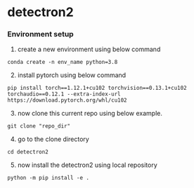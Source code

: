 # detectron2


### Environment setup
1. create a new environment using below command

```
conda create -n env_name python=3.8
```
2. install pytorch using below command
```
pip install torch==1.12.1+cu102 torchvision==0.13.1+cu102 torchaudio==0.12.1 --extra-index-url https://download.pytorch.org/whl/cu102
```
3. now clone this current repo using below example.
```
git clone "repo_dir"
```
4. go to the clone directory
```
cd detectron2
```
5. now install the detectron2 using local repository
```
python -m pip install -e .
```